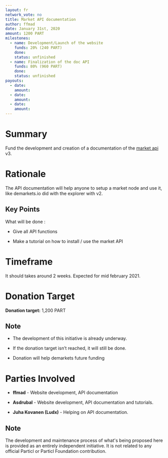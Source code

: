 ```yaml
---
layout: fr
network_vote: no
title: Market API documentation
author: ffmad
date: January 31st, 2020
amount: 1200 PART
milestones:
  - name: Development/Launch of the website
    funds: 20% (240 PART)
    done:
    status: unfinished
  - name: Finalization of the doc API
    funds: 80% (960 PART)
    done:
    status: unfinished
payouts:
  - date:
    amount:
  - date:
    amount:
  - date:
    amount:
---
```


# Summary

Fund the development and creation of a documentation of the [market api](https://github.com/particl/particl-market) v3. 

# Rationale

The API documentation will help anyone to setup a market node and use it, like demarkets.io did with the explorer with v2.

## Key Points

What will be done :

- Give all API functions

- Make a tutorial on how to install / use the market API

# Timeframe

It should takes around 2 weeks. Expected for mid february 2021.

# Donation Target

**Donation target:** 1,200 PART

## Note

- The development of this initiative is already underway.

- If the donation target isn’t reached, it will still be done.

- Donation will help demarkets future funding

# Parties Involved

- **ffmad** - Website development, API documentation

- **Asdrubal** - Website development, API documentation and tutorials.

- **Juha Kovanen (Ludx)** - Helping on API documentation.

## Note

The development and maintenance process of what's being proposed here is provided as an entirely independent initiative. It is not related to any official Particl or Particl Foundation contribution.

